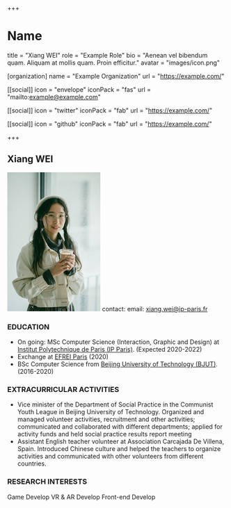 +++
# Name
title = "Xiang WEI"
role = "Example Role"
bio = "Aenean vel bibendum quam. Aliquam at mollis quam. Proin efficitur."
avatar = "images/icon.png"

[organization]
  name = "Example Organization"
  url = "https://example.com/"

[[social]]
  icon = "envelope"
  iconPack = "fas"
  url = "mailto:example@example.com"

[[social]]
  icon = "twitter"
  iconPack = "fab"
  url = "https://example.com/"

[[social]]
  icon = "github"
  iconPack = "fab"
  url = "https://example.com/"

+++

## Xiang WEI
![avatar](/images/about.jpeg)
contact: email: xiang.wei@ip-paris.fr

### EDUCATION

- On going: MSc Computer Science (Interaction, Graphic and Design) at [Institut Polytechnique de Paris (IP Paris)](https://www.ip-paris.fr/). (Expected 2020-2022)  
- Exchange at [EFREI Paris](https://www.efrei.fr/) (2020)  
- BSc Computer Science from [Beijing University of Technology (BJUT)](http://english.bjut.edu.cn/). (2016-2020)


### EXTRACURRICULAR ACTIVITIES

- Vice minister of the Department of Social Practice in the Communist Youth League in Beijing University of Technology. 
Organized and managed volunteer activities, recruitment and other activities; communicated and collaborated with different departments; applied for activity funds and held social practice results report meeting
- Assistant English teacher volunteer at Association Carcajada De Villena, Spain.
Introduced Chinese culture and helped the teachers to organize activities and communicated with other volunteers from different countries.

### RESEARCH INTERESTS

Game Develop
VR & AR Develop
Front-end Develop

